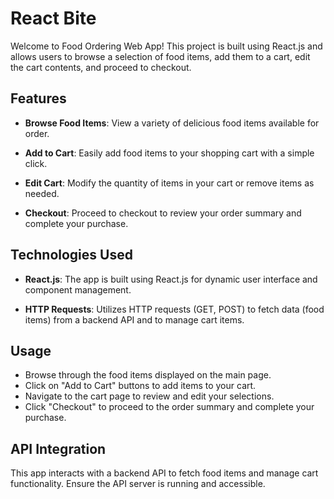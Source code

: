 # React Bite

Welcome to Food Ordering Web App! This project is built using React.js and allows users to browse a selection of food items, add them to a cart, edit the cart contents, and proceed to checkout.

## Features

- **Browse Food Items**: View a variety of delicious food items available for order.
- **Add to Cart**: Easily add food items to your shopping cart with a simple click.

- **Edit Cart**: Modify the quantity of items in your cart or remove items as needed.

- **Checkout**: Proceed to checkout to review your order summary and complete your purchase.

## Technologies Used

- **React.js**: The app is built using React.js for dynamic user interface and component management.

- **HTTP Requests**: Utilizes HTTP requests (GET, POST) to fetch data (food items) from a backend API and to manage cart items.

## Usage

- Browse through the food items displayed on the main page.
- Click on "Add to Cart" buttons to add items to your cart.
- Navigate to the cart page to review and edit your selections.
- Click "Checkout" to proceed to the order summary and complete your purchase.

## API Integration

This app interacts with a backend API to fetch food items and manage cart functionality. Ensure the API server is running and accessible.
